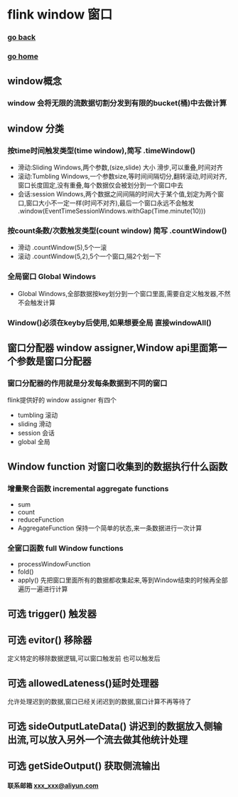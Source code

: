 #  flink window 窗口
### [go back](/x2q/flink/flink)      
### [go home](/x2q)      

## window概念  
### window 会将无限的流数据切割分发到有限的bucket(桶)中去做计算  
## window 分类
### 按time时间触发类型(time window),简写 .timeWindow()
+ 滑动:Sliding Windows,两个参数,(size,slide) 大小 滑步,可以重叠,时间对齐
+ 滚动:Tumbling Windows,一个参数size,等时间间隔切分,翻转滚动,时间对齐,窗口长度固定,没有重叠,每个数据仅会被划分到一个窗口中去
+ 会话:session Windows,两个数据之间间隔的时间大于某个值,划定为两个窗口,窗口大小不一定一样(时间不对齐),最后一个窗口永远不会触发
.window(EventTimeSessionWindows.withGap(Time.minute(10)))
### 按count条数/次数触发类型(count window) 简写 .countWindow()
+ 滑动 .countWindow(5),5个一滚
+ 滚动 .countWindow(5,2),5个一个窗口,隔2个划一下
### 全局窗口 Global Windows
+ Global Windows,全部数据按key划分到一个窗口里面,需要自定义触发器,不然不会触发计算
### Window()必须在keyby后使用,如果想要全局 直接windowAll()

## 窗口分配器 window assigner,Window api里面第一个参数是窗口分配器
### 窗口分配器的作用就是分发每条数据到不同的窗口
flink提供好的 window assigner 有四个
+ tumbling 滚动
+ sliding 滑动
+ session 会话
+ global 全局
## Window function 对窗口收集到的数据执行什么函数
### 增量聚合函数 incremental aggregate functions
+ sum
+ count
+ reduceFunction
+ AggregateFunction
保持一个简单的状态,来一条数据进行一次计算
### 全窗口函数 full Window functions
+ processWindowFunction
+ fold()
+ apply()
先把窗口里面所有的数据都收集起来,等到Window结束的时候再全部遍历一遍进行计算

## 可选 trigger() 触发器
## 可选 evitor() 移除器
定义特定的移除数据逻辑,可以窗口触发前 也可以触发后
## 可选 allowedLateness()延时处理器 
允许处理迟到的数据,窗口已经关闭迟到的数据,窗口计算不再等待了
## 可选 sideOutputLateData() 讲迟到的数据放入侧输出流,可以放入另外一个流去做其他统计处理
## 可选 getSideOutput() 获取侧流输出



#### 联系邮箱 xxx_xxx@aliyun.com